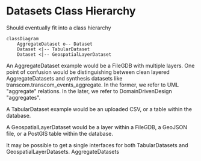 # Datasets Class Hierarchy

Should eventually fit into a class hierarchy

```mermaid
classDiagram
    AggregateDataset o-- Dataset
    Dataset <|-- TabularDataset
    Dataset <|-- GeospatialLayerDataset
```

An AggregateDataset example would be a FileGDB with multiple layers.
One point of confusion would be distinguishing between clean layered
AggregateDatasets and synthesis datasets like transcom.transcom_events_aggregate.
In the former, we refer to UML "aggregate" relations.
In the later, we refer to DomainDrivenDesign "aggregates".

A TabularDataset example would be an uploaded CSV, or a table within the database.

A GeospatialLayerDataset would be a layer within a FileGDB, a GeoJSON file,
or a PostGIS table within the database.

It may be possible to get a single interfaces for both TabularDatasets and GeospatialLayerDatasets.
AggregateDatasets
